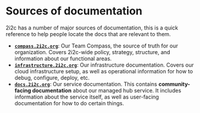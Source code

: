 # Sources of documentation

2i2c has a number of major sources of documentation, this is a quick reference to help people locate the docs that are relevant to them.

- [**`compass.2i2c.org`**](https://compass.2i2c.org): Our Team Compass, the source of truth for our organization.
  Covers 2i2c-wide policy, strategy, structure, and information about our functional areas.
- [**`infrastructure.2i2c.org`**](https://infrastructure.2i2c.org): Our infrastructure documentation.
  Covers our cloud infrastructure setup, as well as operational information for how to debug, configure, deploy, etc.
- [**`docs.2i2c.org`**](https://docs.2i2c.org): Our service documentation.
  This contains **community-facing documentation** about our managed hub service.
  It includes information about the service itself, as well as user-facing documentation for how to do certain things.
